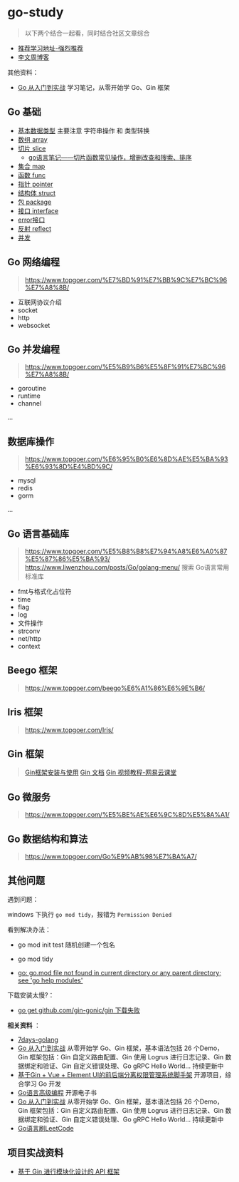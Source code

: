# go-study

> 以下两个结合一起看，同时结合社区文章综合

- [推荐学习地址-强烈推荐](https://www.topgoer.com/)
- [李文周博客](https://www.liwenzhou.com/posts/Go/golang-menu/)


其他资料：

- [Go 从入门到实战](https://github.com/xinliangnote/Go) 学习笔记，从零开始学 Go、Gin 框架


## Go 基础

- [基本数据类型](https://www.liwenzhou.com/posts/Go/02_datatype/) 主要注意 字符串操作 和 类型转换
- [数组 array](https://www.liwenzhou.com/posts/Go/05_array/)
- [切片 slice](https://www.liwenzhou.com/posts/Go/06_slice/)
  - [go语言笔记——切片函数常见操作，增删改查和搜索、排序](https://www.cnblogs.com/bonelee/p/6862627.html)
- [集合 map](https://www.liwenzhou.com/posts/Go/08_map/)
- [函数 func](https://www.liwenzhou.com/posts/Go/09_function/)
- [指针 pointer](https://www.liwenzhou.com/posts/Go/07_pointer/)
- [结构体 struct](https://www.liwenzhou.com/posts/Go/10-struct/)
- [包 package](https://www.liwenzhou.com/posts/Go/11-package/)
- [接口 interface](https://www.liwenzhou.com/posts/Go/12-interface/)
- [error接口](https://www.liwenzhou.com/posts/Go/error/)
- [反射 reflect](https://www.liwenzhou.com/posts/Go/13_reflect/)
- [并发](https://www.liwenzhou.com/posts/Go/concurrence/)


## Go 网络编程

> https://www.topgoer.com/%E7%BD%91%E7%BB%9C%E7%BC%96%E7%A8%8B/

- 互联网协议介绍
- socket
- http
- websocket

## Go 并发编程
> https://www.topgoer.com/%E5%B9%B6%E5%8F%91%E7%BC%96%E7%A8%8B/
- goroutine
- runtime
- channel

...

## 数据库操作
> https://www.topgoer.com/%E6%95%B0%E6%8D%AE%E5%BA%93%E6%93%8D%E4%BD%9C/
- mysql
- redis
- gorm

...


## Go 语言基础库

> https://www.topgoer.com/%E5%B8%B8%E7%94%A8%E6%A0%87%E5%87%86%E5%BA%93/
> https://www.liwenzhou.com/posts/Go/golang-menu/ 搜索 Go语言常用标准库

- fmt与格式化占位符
- time
- flag
- log
- 文件操作
- strconv
- net/http
- context

## Beego 框架
> https://www.topgoer.com/beego%E6%A1%86%E6%9E%B6/
## Iris 框架
> https://www.topgoer.com/Iris/
## Gin 框架

> [Gin框架安装与使用](https://www.liwenzhou.com/posts/Go/Gin_framework/)
> [Gin 文档](https://gin-gonic.com/zh-cn/docs/)
> [Gin 视频教程-网易云课堂](https://study.163.com/course/courseLearn.htm?courseId=1210182958#/learn/video?lessonId=1281052216&courseId=1210182958)


## Go 微服务
> https://www.topgoer.com/%E5%BE%AE%E6%9C%8D%E5%8A%A1/

## Go 数据结构和算法
> https://www.topgoer.com/Go%E9%AB%98%E7%BA%A7/

## 其他问题

遇到问题：

windows 下执行 `go mod tidy`，报错为  `Permission Denied`



看到解决办法：

- go mod init test 随机创建一个包名
- go mod tidy

- [go: go.mod file not found in current directory or any parent directory; see 'go help modules'](https://stackoverflow.com/questions/66894200/go-go-mod-file-not-found-in-current-directory-or-any-parent-directory-see-go)


下载安装太慢?：

- [go get github.com/gin-gonic/gin 下载失败](https://www.cnblogs.com/kevin-yang123/p/14799091.html)


**相关资料** ：

- [7days-golang](https://github.com/geektutu/7days-golang)
- [Go 从入门到实战](https://github.com/xinliangnote/Go) 从零开始学 Go、Gin 框架，基本语法包括 26 个Demo，Gin 框架包括：Gin 自定义路由配置、Gin 使用 Logrus 进行日志记录、Gin 数据绑定和验证、Gin 自定义错误处理、Go gRPC Hello World... 持续更新中
- [基于Gin + Vue + Element UI的前后端分离权限管理系统脚手架](https://github.com/go-admin-team/go-admin) 开源项目，综合学习 Go 开发
- [Go语言高级编程](https://github.com/chai2010/advanced-go-programming-book) 开源电子书
- [Go 从入门到实战](https://github.com/xinliangnote/Go) 从零开始学 Go、Gin 框架，基本语法包括 26 个Demo，Gin 框架包括：Gin 自定义路由配置、Gin 使用 Logrus 进行日志记录、Gin 数据绑定和验证、Gin 自定义错误处理、Go gRPC Hello World... 持续更新中
- [Go语言刷LeetCode](https://github.com/halfrost/LeetCode-Go)

## 项目实战资料

- [基于 Gin 进行模块化设计的 API 框架](https://github.com/xinliangnote/go-gin-api)
